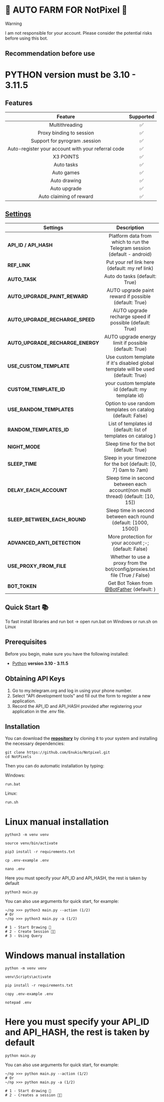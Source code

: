 # 🎨 AUTO FARM FOR NotPixel 🎨

> [!WARNING]
> I am not responsible for your account. Please consider the potential risks before using this bot.

## Recommendation before use

# PYTHON version must be 3.10 - 3.11.5

## Features  
|                      Feature                       | Supported |
|:--------------------------------------------------:|:----------:|
|                   Multithreading                   |     ✅     |
|              Proxy binding to session              |     ✅     |
|           Support for pyrogram .session            |     ✅     |
| Auto-register your account with your referral code |     ✅     |
|                     X3 POINTS                      |     ✅     |
|                     Auto tasks                     |     ✅     |
|                     Auto games                     |     ✅     |
|                    Auto drawing                    |     ✅     |
|                    Auto upgrade                    |     ✅     |
|              Auto claiming of reward               |     ✅     |


## [Settings](https://github.com/Enukio/Notpixel/blob/main/.env-example)
| Settings | Description |
|----------------------------|:-------------------------------------------------------------------------------------------------------------:|
| **API_ID / API_HASH**      | Platform data from which to run the Telegram session (default - android)                                      |       
| **REF_LINK**               | Put your ref link here (default: my ref link)                                                                 |
| **AUTO_TASK**              |  Auto do tasks (default: True)                                                                                |
| **AUTO_UPGRADE_PAINT_REWARD** | AUTO upgrade paint reward if possible (default: True)                                                      |
| **AUTO_UPGRADE_RECHARGE_SPEED** | AUTO upgrade recharge speed if possible (default: True)                                                  |
| **AUTO_UPGRADE_RECHARGE_ENERGY** | AUTO upgrade energy limit if possible (default: True)                                                   |
| **USE_CUSTOM_TEMPLATE** | Use custom template if it's disabled global template will be used (default: True)                                |
| **CUSTOM_TEMPLATE_ID** | your custom template id (default: my template id)                                                                 |
| **USE_RANDOM_TEMPLATES** | Option to use random templates on catalog (default: False)                                                      |
| **RANDOM_TEMPLATES_ID** |List of templates id (default: list of templates on catalog )                                                     |
| **NIGHT_MODE** | Sleep time for the bot (default: True)                                                                                    |
| **SLEEP_TIME** | Sleep in your timezone for the bot (default: [0, 7] 0am to 7am)                                                           |
| **DELAY_EACH_ACCOUNT** | Sleep time in second between each account(non multi thread) (default: [10, 15])                                   |
| **SLEEP_BETWEEN_EACH_ROUND** | Sleep time in second between each round (default: [1000, 1500])                                             |
| **ADVANCED_ANTI_DETECTION** | More protection for your account ;-; (default: False)                                                        |
| **USE_PROXY_FROM_FILE**    | Whether to use a proxy from the bot/config/proxies.txt file (True / False)                                    |
| **BOT_TOKEN**    | Get Bot Token from [@BotFather](https://t.me/BotFather) (default: )                                                     |


## Quick Start 📚

To fast install libraries and run bot -> open run.bat on Windows or run.sh on Linux

## Prerequisites
Before you begin, make sure you have the following installed:
- [Python](https://www.python.org/downloads/) **version 3.10 - 3.11.5**

## Obtaining API Keys
1. Go to my.telegram.org and log in using your phone number.
2. Select "API development tools" and fill out the form to register a new application.
3. Record the API_ID and API_HASH provided after registering your application in the .env file.

## Installation
You can download the [**repository**](https://github.com/Enukio/Notpixel) by cloning it to your system and installing the necessary dependencies:
```shell
git clone https://github.com/Enukio/Notpixel.git
cd NotPixels
```

Then you can do automatic installation by typing:

Windows:
```shell
run.bat
```

Linux:
```shell
run.sh
```

# Linux manual installation
```shell
python3 -m venv venv
```
```shell
source venv/bin/activate
```
```shell
pip3 install -r requirements.txt
```
```shell
cp .env-example .env
```
```shell
nano .env 
```
 Here you must specify your API_ID and API_HASH, the rest is taken by default
 ```shell
python3 main.py
```

You can also use arguments for quick start, for example:
```shell
~/np >>> python3 main.py --action (1/2)
# Or
~/np >>> python3 main.py -a (1/2)

# 1 - Start Drawing 🎨️
# 2 - Create Session 👨‍🎨
# 3 - Using Query
```

# Windows manual installation
```shell
python -m venv venv
```
```shell
venv\Scripts\activate
```
```shell
pip install -r requirements.txt
```
```shell
copy .env-example .env
```
```shell
notepad .env
```
# Here you must specify your API_ID and API_HASH, the rest is taken by default
```shell
python main.py
```

You can also use arguments for quick start, for example:
```shell
~/np >>> python main.py --action (1/2)
# Or
~/np >>> python main.py -a (1/2)

# 1 - Start drawing 🎨️
# 2 - Creates a session 👨‍🎨
```

